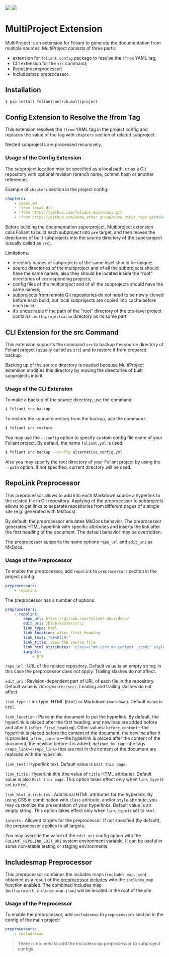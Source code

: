 [![](https://img.shields.io/pypi/v/foliantcontrib.multiproject.svg)](https://pypi.org/project/foliantcontrib.multiproject/) [![](https://img.shields.io/github/v/tag/foliant-docs/foliantcontrib.multiproject.svg?label=GitHub)](https://github.com/foliant-docs/foliantcontrib.multiproject)

# MultiProject Extension

MultiProject is an extension for Foliant to generate the documentation from multiple sources. MultiProject consists of three parts:

* extension for `foliant.config` package to resolve the `!from` YAML tag;
* CLI extension for the `src` command;
* RepoLink preprocessor;
* Includesmap preprocessor.

## Installation

```bash
$ pip install foliantcontrib.multiproject
```

## Config Extension to Resolve the !from Tag

This extension resolves the `!from` YAML tag in the project config and replaces the value of the tag with `chapters` section of related subproject.

Nested subprojects are processed recursively.

### Usage of the Config Extension

The subproject location may be specified as a local path, or as a Git repository with optional revision (branch name, commit hash or another reference).

Example of `chapters` section in the project config:

```yaml
chapters:
    - index.md
    - !from local_dir
    - !from https://github.com/foliant-docs/docs.git
    - !from https://github.com/some_other_group/some_other_repo.git#develop
```

Before building the documentation superproject, Multiproject extension calls Foliant to build each subproject into `pre` target, and then moves the directories of built subprojects into the source directory of the superproject (usually called as `src`).

Limitations:

* directory names of subprojects of the same level should be unique;
* source directories of the multiproject and of all the subprojects should have the same names; also they should be located inside the “root” directories of corresponding projects;
* config files of the multiproject and of all the subprojects should have the same names;
* subprojects from remote Git repositories do not need to be newly cloned before each build, but local subprojects are copied into cache before each build;
* it’s undesirable if the path of the “root” directory of the top-level project contains `.multiprojectcache` directory as its some part.

## CLI Extension for the src Command

This extension supports the command `src` to backup the source directory of Foliant project (usually called as `src`) and to restore it from prepared backup.

Backing up of the source directory is needed because MultiProject extension modifies this directory by moving the directories of built subprojects into it.

### Usage of the CLI Extension

To make a backup of the source directory, use the command:

```bash
$ foliant src backup
```

To restore the source directory from the backup, use the command:

```bash
$ foliant src restore
```

You may use the `--config` option to specify custom config file name of your Foliant project. By default, the name `foliant.yml` is used:

```bash
$ foliant src backup --config alternative_config.yml
```

Also you may specify the root directory of your Foliant project by using the `--path` option. If not specified, current directory will be used.

## RepoLink Preprocessor

This preprocessor allows to add into each Markdown source a hyperlink to the related file in Git repository. Applying of the preprocessor to subprojects allows to get links to separate repositories from different pages of a single site (e.g. generated with MkDocs).

By default, the preprocessor emulates MkDocs behavior. The preprocessor generates HTML hyperlink with specific attributes and inserts the link after the first heading of the document. The default behavior may be overridden.

The preprocessor supports the same options `repo_url` and `edit_uri` as MkDocs.

### Usage of the Preprocessor

To enable the preprocessor, add `repolink` to `preprocessors` section in the project config:

```yaml
preprocessors:
    - repolink
```

The preprocessor has a number of options:

```yaml
preprocessors:
    - repolink:
        repo_url: https://github.com/foliant-docs/docs/
        edit_uri: /blob/master/src/
        link_type: html
        link_location: after_first_heading
        link_text: "&#xE3C9;"
        link_title: View the source file
        link_html_attributes: "class=\"md-icon md-content__icon\" style=\"margin: -7.5rem 0\""
        targets:
            - pre
```

`repo_url`
:   URL of the related repository. Default value is an empty string; in this case the preprocessor does not apply. Trailing slashes do not affect.

`edit_uri`
:   Revision-dependent part of URL of each file in the repository. Default value is `/blob/master/src/`. Leading and trailing slashes do not affect.

`link_type`
:   Link type: HTML (`html`) or Markdown (`markdown`). Default value is `html`.

`link_location`
:   Place in the document to put the hyperlink. By default, the hyperlink is placed after the first heading, and newlines are added before and after it (`after_first_heading`). Other values: `before_content`—the hyperlink is placed before the content of the document, the newline after it is provided; `after_content`—the hyperlink is placed after the content of the document, the newline before it is added; `defined_by_tag`—the tags `<repo_link></repo_link>` that are met in the content of the document are replaced with the hyperlink.

`link_text`
:   Hyperlink text. Default value is `Edit this page`.

`link_title`
:   Hyperlink title (the value of `title` HTML attribute). Default value is also `Edit this page`. This option takes effect only when `link_type` is set to `html`.

`link_html_attributes`
:   Additional HTML attributes for the hyperlink. By using CSS in combination with `class` attribute, and/or `style` attribute, you may customize the presentation of your hyperlinks. Default value is an empty string. This option takes effect only when `link_type` is set to `html`.

`targets`
:   Allowed targets for the preprocessor. If not specified (by default), the preprocessor applies to all targets.

You may override the value of the `edit_uri` config option with the `FOLIANT_REPOLINK_EDIT_URI` system environment variable. It can be useful in some non-stable testing or staging environments.

## Includesmap Preprocessor

This preprocessor combines the includes maps (`includes_map.json`) obtained as a result of the [preprocessor includes](https://github.com/foliant-docs/foliantcontrib.includes) with the `includes_map` function enabled.
The combined includes map (`multiproject_includes_map.json`) will be located in the root of the site.

### Usage of the Preprocessor

To enable the preprocessor, add `includesmap` to `preprocessors` section in the config of the main project:

```yaml
preprocessors:
    - includesmap
```

> There is no need to add the Includesmap preprocessor to subproject configs.
